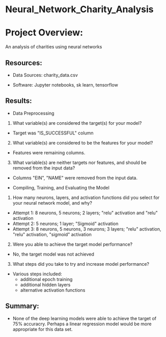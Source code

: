 # Neural_Network_Charity_Analysis

# Project Overview:
An analysis of charities using neural networks

## Resources:

* Data Sources: charity_data.csv

* Software: Jupyter notebooks, sk learn, tensorflow

## Results:

* Data Preprocessing

1. What variable(s) are considered the target(s) for your model?
- Target was "IS_SUCCESSFUL" column

2. What variable(s) are considered to be the features for your model?
- Features were remaining columns.

3. What variable(s) are neither targets nor features, and should be removed from the input data?
- Columns "EIN", "NAME" were removed from the input data. 

* Compiling, Training, and Evaluating the Model

1. How many neurons, layers, and activation functions did you select for your neural network model, and why?
- Attempt 1: 8 neurons, 5 neurons; 2 layers; "relu" activation and "relu" activation
- Attempt 2: 5 neurons; 1 layer; "Sigmoid" activation
- Attempt 3: 8 neurons, 5 neurons, 3 neurons; 3 layers; "relu" activation, "relu" activation, "sigmoid" activation

2. Were you able to achieve the target model performance?
- No, the target model was not achieved

3. What steps did you take to try and increase model performance?
- Various steps included:
    - additional epoch training 
    - additional hidden layers
    - alternative activation functions


## Summary: 
- None of the deep learning models were able to achieve the target of 75% accuracry.  Perhaps a linear regression model would be more appropriate for this data set. 

